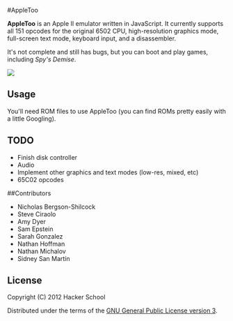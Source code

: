 #AppleToo

**AppleToo** is an Apple II emulator written in JavaScript. It currently
supports all 151 opcodes for the original 6502 CPU, high-resolution graphics
mode, full-screen text mode, keyboard input, and a disassembler.

It's not complete and still has bugs, but you can boot and play games,
including _Spy's Demise_.

![](https://dl.dropbox.com/u/50246/hosted/spysdemise.png)

## Usage

You'll need ROM files to use AppleToo (you can find ROMs pretty easily with
a little Googling). 

## TODO

 - Finish disk controller
 - Audio
 - Implement other graphics and text modes (low-res, mixed, etc)
 - 65C02 opcodes

##Contributors

  - Nicholas Bergson-Shilcock
  - Steve Ciraolo
  - Amy Dyer
  - Sam Epstein
  - Sarah Gonzalez
  - Nathan Hoffman
  - Nathan Michalov
  - Sidney San Martín

## License
Copyright (C) 2012 Hacker School

Distributed under the terms of the [GNU General Public License version
3](http://www.gnu.org/copyleft/gpl.html).
